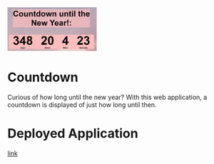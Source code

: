 <img src="./assets/images/snipit.PNG" width= 200px;>

# Countdown

Curious of how long until the new year? With this web application, a countdown is displayed of just how long until then.

# Deployed Application

[link](https://ally27.github.io/Countdown/)
